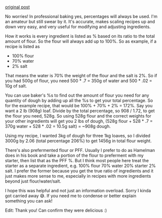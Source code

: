 [original post](https://old.reddit.com/r/Sourdough/comments/prykoq/normandy_apple_bread_made_with_cider_and_dried/hdmjnsn/)

No worries! In professional baking yes, percentages will always be used. I'm an amateur but still swear by it. It's accurate, makes scaling recipes up and down very easy, and very useful for modifying and adjusting ingredients.

How it works is every ingredient is listed as % based on its ratio to the total amount of flour. So the flour will always add up to 100%. So as example, if a recipe is listed as

- 100% flour
- 70% water
- 2% salt

That means the water is 70% the weight of the flour and the salt is 2%. So if you had 500g of flour, you need 500 * .7 = 350g of water and 500 * .02 = 10g of salt.

You can use baker's %s to find out the amount of flour you need for any quantity of dough by adding up all the %s to get your total percentage. So for the example recipe, that would be 100% + 70% + 2% = 172%. Say you want a 2 lb (908g) loaf. Divide by the total percentage, so 908 / 1.72, to get the flour you need, 528g. So using 528g flour and the correct weights for your other ingredients will get you 2 lbs of dough, (528g flour + 528 * .7 = 370g water + 528 * .02 = 10.5g salt) = ~908g dough.

Using my recipe, I wanted 3kg of dough for three 1kg loaves, so I divided 3000g by 2.06 (total percentage 206%) to get 1456g in total flour weight.

There's also prefermented flour or PFF. Usually I prefer to do as Hamelman does in his book and take a portion of the flour to preferment with my starter, then list that as the PFF %. But I think most people here treat the starter as a separate ingredient, e.g. 100% flour 70% water 20% starter 2% salt. I prefer the former because you get the true ratio of ingredients and it just makes more sense to me, especially in recipes with more ingredients beyond just flour/water/salt.

I hope this was helpful and not just an information overload. Sorry I kinda got carried away 😅. If you need me to condense or better explain something you can ask!

Edit: Thank you! Can confirm they were delicious :)